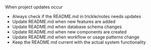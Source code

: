 When project updates occur
- Always check if the README.md in trickle/notes needs updates
- Update README.md when new features are added
- Update README.md when database schema changes
- Update README.md when new components are created
- Update README.md when workflow or usage patterns change
- Keep the README.md current with the actual system functionality